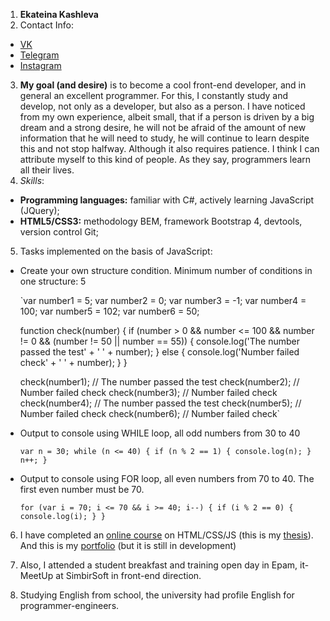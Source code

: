 1. **Ekateina Kashleva**
2. Contact Info:
 - [VK](https://vk.com/katerinakashleva)
 - [Telegram](https://t.me/ketrinkash)
 - [Instagram](https://www.instagram.com/ketrin_kash/?hl=ru)
3. **My goal (and desire)** is to become a cool front-end developer, and in general an excellent programmer. For this, I constantly study and develop, not only as a developer, but also as a person. I have noticed from my own experience, albeit small, that if a person is driven by a big dream and a strong desire, he will not be afraid of the amount of new information that he will need to study, he will continue to learn despite this and not stop halfway. Although it also requires patience. I think I can attribute myself to this kind of people. As they say, programmers learn all their lives.
4. *Skills*:
 - **Programming languages:** familiar with С#, actively learning JavaScript (JQuery);
 - **HTML5/CSS3:** methodology BEM, framework Bootstrap 4, devtools, version control Git;

5. Tasks implemented on the basis of JavaScript:
 - Create your own structure condition. Minimum number of conditions in one structure: 5

   `var number1 = 5;
    var number2 = 0;
    var number3 = -1;
    var number4 = 100;
    var number5 = 102;
    var number6 = 50;

    function check(number) {
      if (number > 0 && number <= 100  && number != 0 && (number != 50 || number == 55)) {
        console.log('The number passed the test' + ' ' + number);
      } else {
        console.log('Number failed check' + ' ' + number);
      }
    }

    check(number1); // The number passed the test
    check(number2); // Number failed check
    check(number3); // Number failed check
    check(number4); // The number passed the test
    check(number5); // Number failed check
    check(number6); // Number failed check`

  - Output to console using WHILE loop, all odd numbers from 30 to 40

    `var n = 30;
     while (n <= 40) {
       if (n % 2 == 1) {
         console.log(n);
       }
       n++;
     }`

  - Output to console using FOR loop, all even numbers from 70 to 40. The first even number must be 70.

      `for (var i = 70; i <= 70 && i >= 40; i--) {
        if (i % 2 == 0) {
          console.log(i);
        }
      }`

6. I have completed an [online course](https://wayup.in/library/course7) on HTML/CSS/JS
(this is my [thesis](https://github.com/ketrinkash/diplom-project)).
And this is my [portfolio](https://github.com/ketrinkash/portfolio) (but it is still in development)
7. Also, I attended a student breakfast and training open day in Epam, it-MeetUp at SimbirSoft in front-end direction.

8. Studying English from school, the university had profile English for programmer-engineers.
